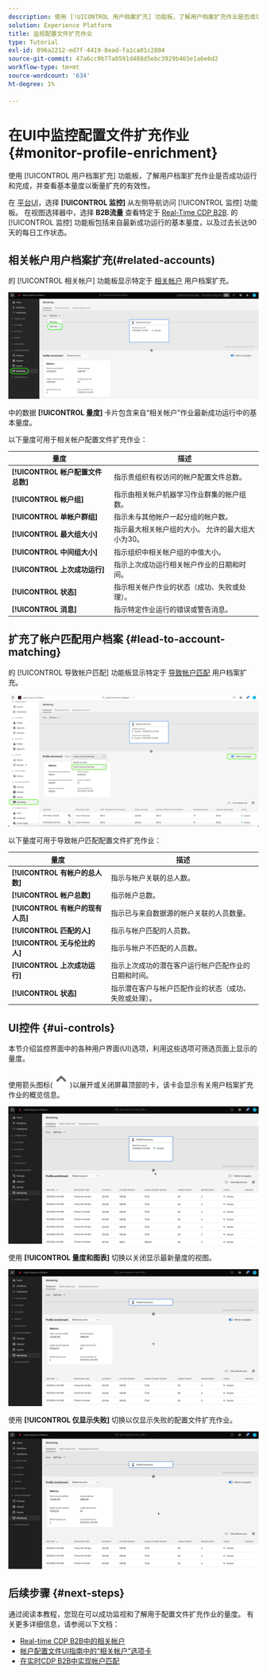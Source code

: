 ```yaml
---
description: 使用 [!UICONTROL 用户档案扩充] 功能板，了解用户档案扩充作业是否成功运行和完成，并查看基本量度以衡量扩充的有效性。
solution: Experience Platform
title: 监视配置文件扩充作业
type: Tutorial
exl-id: 096a2212-ed7f-4419-8ead-fa1ca01c2804
source-git-commit: 47a6cc9b77a0591d488d5ebc3929b465e1a6e6d2
workflow-type: tm+mt
source-wordcount: '634'
ht-degree: 1%

---
```


# 在UI中监控配置文件扩充作业 {#monitor-profile-enrichment}

使用 [!UICONTROL 用户档案扩充] 功能板，了解用户档案扩充作业是否成功运行和完成，并查看基本量度以衡量扩充的有效性。

在 [平台UI](https://platform.adobe.com)，选择 **[!UICONTROL 监控]** 从左侧导航访问 [!UICONTROL 监控] 功能板。 在视图选择器中，选择 **B2B流量** 查看特定于 [Real-Time CDP B2B](/help/rtcdp/b2b-overview.md).  的 [!UICONTROL 监控] 功能板包括来自最新成功运行的基本量度，以及过去长达90天的每日工作状态。

## 相关帐户用户档案扩充(#related-accounts)

的 [!UICONTROL 相关帐户] 功能板显示特定于 [相关帐户](/help/rtcdp/b2b-ai-ml-services/related-accounts.md) 用户档案扩充。

![如何在Experience PlatformUI中访问用户档案扩充作业监控屏幕的直观指示。](/help/dataflows/assets/ui/b2b/monitoring-profile-enrichment-jobs.png)

中的数据 **[!UICONTROL 量度]** 卡片包含来自“相关帐户”作业最新成功运行中的基本量度。

以下量度可用于相关帐户配置文件扩充作业：

| 量度 | 描述 |
| --------- | ---------- |
| **[!UICONTROL 帐户配置文件总数]** | 指示贵组织有权访问的帐户配置文件总数。 |
| **[!UICONTROL 帐户组]** | 指示由相关帐户机器学习作业群集的帐户组数。 |
| **[!UICONTROL 单帐户群组]** | 指示未与其他帐户一起分组的帐户数。 |
| **[!UICONTROL 最大组大小]** | 指示最大相关帐户组的大小。 允许的最大组大小为30。 |
| **[!UICONTROL 中间组大小]** | 指示组织中相关帐户组的中值大小。 |
| **[!UICONTROL 上次成功运行]** | 指示上次成功运行相关帐户作业的日期和时间。 |
| **[!UICONTROL 状态]** | 指示相关帐户作业的状态（成功、失败或处理）。 |
| **[!UICONTROL 消息]** | 指示特定作业运行的错误或警告消息。 |

## 扩充了帐户匹配用户档案 {#lead-to-account-matching}

的 [!UICONTROL 导致帐户匹配] 功能板显示特定于 [导致帐户匹配](/help/rtcdp/b2b-ai-ml-services/lead-to-account-matching.md) 用户档案扩充。

![扩充了帐户匹配用户档案](/help/dataflows/assets/ui/b2b/mpc-lead-to-account-matching.png)

以下量度可用于导致帐户匹配配置文件扩充作业：

| 量度 | 描述 |
| --------- | ---------- |
| **[!UICONTROL 有帐户的总人数]** | 指示与帐户关联的总人数。 |
| **[!UICONTROL 帐户总数]** | 指示帐户总数。 |
| **[!UICONTROL 有帐户的现有人员]** | 指示已与来自数据源的帐户关联的人员数量。 |
| **[!UICONTROL 匹配的人]** | 指示与帐户匹配的人员数。 |
| **[!UICONTROL 无与伦比的人]** | 指示与帐户不匹配的人员数。 |
| **[!UICONTROL 上次成功运行]** | 指示上次成功的潜在客户运行帐户匹配作业的日期和时间。 |
| **[!UICONTROL 状态]** | 指示潜在客户与帐户匹配作业的状态（成功、失败或处理）。 |

## UI控件 {#ui-controls}

本节介绍监控界面中的各种用户界面(UI)选项，利用这些选项可筛选页面上显示的量度。

使用箭头图标(![箭头图标](/help/dataflows/assets/ui/monitor-destinations/chevron-up.png))以展开或关闭屏幕顶部的卡，该卡会显示有关用户档案扩充作业的概览信息。

![屏幕录制，其中显示了箭头图标UI控件。](/help/dataflows/assets/ui/b2b/use-arrow-control.gif)

使用 **[!UICONTROL 量度和图表]** 切换以关闭显示最新量度的视图。

![可显示量度和图形切换的屏幕记录。](/help/dataflows/assets/ui/b2b/metrics-and-graphs-toggle.gif)

使用 **[!UICONTROL 仅显示失败]** 切换以仅显示失败的配置文件扩充作业。

![仅显示“显示失败”切换开关的屏幕录制。](/help/dataflows/assets/ui/b2b/show-failures-only.gif)

## 后续步骤 {#next-steps}

通过阅读本教程，您现在可以成功监视和了解用于配置文件扩充作业的量度。 有关更多详细信息，请参阅以下文档：

* [Real-time CDP B2B中的相关帐户](/help/rtcdp/b2b-ai-ml-services/related-accounts.md)
* [帐户配置文件UI指南中的“相关帐户”选项卡](/help/rtcdp/accounts/account-profile-ui-guide.md)
* [在实时CDP B2B中实现帐户匹配](/help/rtcdp/b2b-ai-ml-services/lead-to-account-matching.md)
